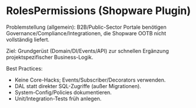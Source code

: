 # RolesPermissions (Shopware Plugin)

Problemstellung (allgemein):
B2B/Public-Sector Portale benötigen Governance/Compliance/Integrationen, die Shopware OOTB nicht vollständig liefert.

Ziel:
Grundgerüst (Domain/DI/Events/API) zur schnellen Ergänzung projektspezifischer Business-Logik.

Best Practices:
- Keine Core-Hacks; Events/Subscriber/Decorators verwenden.
- DAL statt direkter SQL-Zugriffe (außer Migrationen).
- System-Config/Policies dokumentieren.
- Unit/Integration-Tests früh anlegen.
